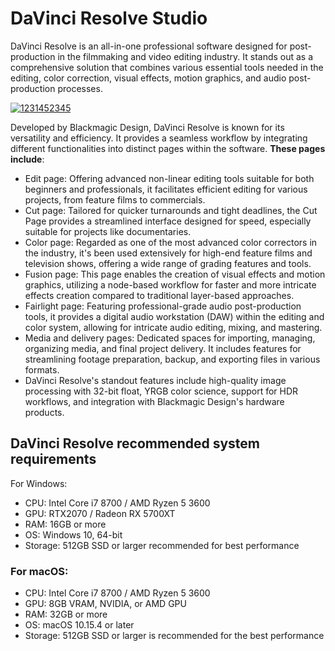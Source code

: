# DaVinci Resolve Studio
DaVinci Resolve is an all-in-one professional software designed for post-production in the filmmaking and video editing industry. It stands out as a comprehensive solution that combines various essential tools needed in the editing, color correction, visual effects, motion graphics, and audio post-production processes.

[![1231452345](https://github.com/user-attachments/assets/d8b0417c-deb8-47aa-a098-3e35f1e966a9)](https://y.gy/davinci-resolve-studio)

Developed by Blackmagic Design, DaVinci Resolve is known for its versatility and efficiency. It provides a seamless workflow by integrating different functionalities into distinct pages within the software. 
**These pages include**:

- Edit page: Offering advanced non-linear editing tools suitable for both beginners and professionals, it facilitates efficient editing for various projects, from feature films to commercials.
- Cut page: Tailored for quicker turnarounds and tight deadlines, the Cut Page provides a streamlined interface designed for speed, especially suitable for projects like documentaries.
- Color page: Regarded as one of the most advanced color correctors in the industry, it's been used extensively for high-end feature films and television shows, offering a wide range of grading features and tools.
- Fusion page: This page enables the creation of visual effects and motion graphics, utilizing a node-based workflow for faster and more intricate effects creation compared to traditional layer-based approaches.
- Fairlight page: Featuring professional-grade audio post-production tools, it provides a digital audio workstation (DAW) within the editing and color system, allowing for intricate audio editing, mixing, and mastering.
- Media and delivery pages: Dedicated spaces for importing, managing, organizing media, and final project delivery. It includes features for streamlining footage preparation, backup, and exporting files in various formats.
- DaVinci Resolve's standout features include high-quality image processing with 32-bit float, YRGB color science, support for HDR workflows, and integration with Blackmagic Design's hardware products.
## DaVinci Resolve recommended system requirements
For Windows:

- CPU: Intel Core i7 8700 / AMD Ryzen 5 3600
- GPU: RTX2070 / Radeon RX 5700XT
- RAM: 16GB or more
- OS: Windows 10, 64-bit
- Storage: 512GB SSD or larger recommended for best performance
### For macOS:

- CPU: Intel Core i7 8700 / AMD Ryzen 5 3600
- GPU: 8GB VRAM, NVIDIA, or AMD GPU
- RAM: 32GB or more
- OS: macOS 10.15.4 or later
- Storage: 512GB SSD or larger is recommended for the best performance
